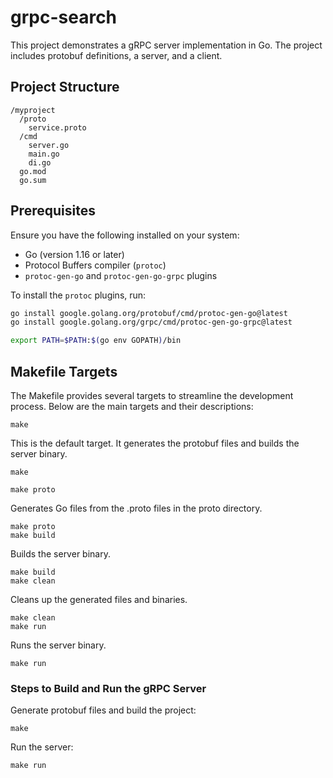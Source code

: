 # grpc-search

This project demonstrates a gRPC server implementation in Go. The project includes protobuf definitions, a server, and a client.

## Project Structure

```
/myproject
  /proto
    service.proto
  /cmd
    server.go
    main.go
    di.go
  go.mod
  go.sum
```

## Prerequisites

Ensure you have the following installed on your system:
- Go (version 1.16 or later)
- Protocol Buffers compiler (`protoc`)
- `protoc-gen-go` and `protoc-gen-go-grpc` plugins

To install the `protoc` plugins, run:
```sh
go install google.golang.org/protobuf/cmd/protoc-gen-go@latest
go install google.golang.org/grpc/cmd/protoc-gen-go-grpc@latest
```


```sh
export PATH=$PATH:$(go env GOPATH)/bin
```
## Makefile Targets

The Makefile provides several targets to streamline the development process. Below are the main targets and their descriptions:
```
make
```
This is the default target. It generates the protobuf files and builds the server binary.

```
make
```

```
make proto
```
Generates Go files from the .proto files in the proto directory.

```
make proto
make build
```
Builds the server binary.

```
make build
make clean
```
Cleans up the generated files and binaries.

```
make clean
make run
```
Runs the server binary.

```
make run
```

### Steps to Build and Run the gRPC Server
Generate protobuf files and build the project:

```
make
```
Run the server:
```
make run
```